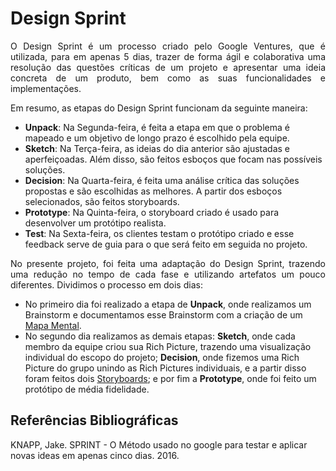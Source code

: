 # Design Sprint

<p align="justify">O Design Sprint é um processo criado pelo Google Ventures, que é utilizada, para em apenas 5 dias, trazer de forma ágil e colaborativa uma resolução das questões críticas de um projeto e apresentar uma ideia concreta de um produto, bem como as suas funcionalidades e implementações.</p>

<p align="justify">Em resumo, as etapas do Design Sprint funcionam da seguinte maneira:</p>

- **Unpack**: Na Segunda-feira, é feita a etapa em que o problema é mapeado e um objetivo de longo prazo é escolhido pela equipe.     
- **Sketch**: Na Terça-feira, as ideias do dia anterior são ajustadas e aperfeiçoadas. Além disso, são feitos esboços que focam nas possíveis soluções.     
- **Decision**: Na Quarta-feira, é feita uma análise crítica das soluções propostas e são escolhidas as melhores. A partir dos esboços selecionados, são feitos storyboards.    
- **Prototype**: Na Quinta-feira, o storyboard criado é usado para desenvolver um protótipo realista.     
- **Test**: Na Sexta-feira, os clientes testam o protótipo criado e esse feedback serve de guia para o que será feito em seguida no projeto.   

<p align="justify">No presente projeto, foi feita uma adaptação do Design Sprint, trazendo uma redução no tempo de cada fase e utilizando artefatos um pouco diferentes. Dividimos o processo em dois dias:</p>

- No primeiro dia foi realizado a etapa de **Unpack**, onde realizamos um Brainstorm e documentamos esse Brainstorm com a criação de um [Mapa Mental](/entrega1/desing_sprint/mapa_mental.md).
- No segundo dia realizamos as demais etapas: **Sketch**, onde cada membro da equipe criou sua Rich Picture, trazendo uma visualização individual do escopo do projeto; **Decision**, onde fizemos uma Rich Picture do grupo unindo as Rich Pictures individuais, e a partir disso foram feitos dois [Storyboards](/entrega1/desing_sprint/Storyboard.md); e por fim a **Prototype**, onde foi feito um protótipo de média fidelidade. 

## Referências Bibliográficas

KNAPP, Jake. SPRINT - O Método usado no google para testar e aplicar novas ideas em apenas cinco dias. 2016. 
